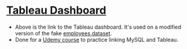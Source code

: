 # [Tableau Dashboard](https://public.tableau.com/profile/nathaniel.booth#!/vizhome/LearningGenderDifferencesinFakeEmployeeData/Dashboard1)

* Above is the link to the Tableau dashboard. It's used on a modified version of the fake [employees dataset](https://github.com/datacharmer/test_db).
* Done for a [Udemy course](https://www.udemy.com/sql-mysql-for-data-analytics-and-business-intelligence/) to practice linking MySQL and Tableau.
